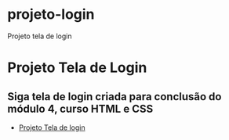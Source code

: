 # projeto-login
 Projeto tela de login
<h1>Projeto Tela de Login</h1>

<h2>Siga tela de login criada para conclusão do módulo 4, curso HTML e CSS</h2>

<ul>
   <li><a href="https://renansilsan.github.io/projeto-login/">Projeto Tela de login</a></li>
</ul>